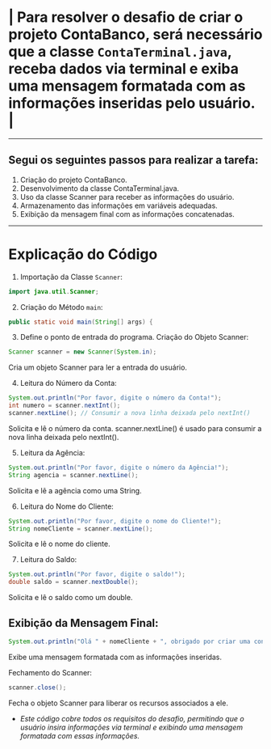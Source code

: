 # | Para resolver o desafio de criar o projeto ContaBanco, será necessário que a classe `ContaTerminal.java`, receba dados via terminal e exiba uma mensagem formatada com as informações inseridas pelo usuário. |
---
## Segui os seguintes passos para realizar a tarefa:

1. Criação do projeto ContaBanco.
2. Desenvolvimento da classe ContaTerminal.java.
3. Uso da classe Scanner para receber as informações do usuário.
4. Armazenamento das informações em variáveis adequadas.
5. Exibição da mensagem final com as informações concatenadas.
---
# Explicação do Código
1. Importação da Classe `Scanner`:
~~~java
import java.util.Scanner;
~~~
2. Criação do Método `main`:
~~~java
public static void main(String[] args) {
~~~
3. Define o ponto de entrada do programa.
Criação do Objeto Scanner:

~~~java
Scanner scanner = new Scanner(System.in);
~~~
Cria um objeto Scanner para ler a entrada do usuário.

4. Leitura do Número da Conta:

~~~java
System.out.println("Por favor, digite o número da Conta!");
int numero = scanner.nextInt();
scanner.nextLine(); // Consumir a nova linha deixada pelo nextInt()
~~~
Solicita e lê o número da conta. scanner.nextLine() é usado para consumir a nova linha deixada pelo nextInt().

5. Leitura da Agência:

~~~java
System.out.println("Por favor, digite o número da Agência!");
String agencia = scanner.nextLine();
~~~
Solicita e lê a agência como uma String.

6. Leitura do Nome do Cliente:

~~~java
System.out.println("Por favor, digite o nome do Cliente!");
String nomeCliente = scanner.nextLine();
~~~
Solicita e lê o nome do cliente.

7. Leitura do Saldo:

~~~java
System.out.println("Por favor, digite o saldo!");
double saldo = scanner.nextDouble();
~~~
Solicita e lê o saldo como um double.

## Exibição da Mensagem Final:

~~~java
System.out.println("Olá " + nomeCliente + ", obrigado por criar uma conta em nosso banco, sua agência é " + agencia + ", conta " + numero + " e seu saldo " + saldo + " já está disponível para saque.");
~~~
Exibe uma mensagem formatada com as informações inseridas.

Fechamento do Scanner:

~~~java
scanner.close();
~~~
Fecha o objeto Scanner para liberar os recursos associados a ele.

* _Este código cobre todos os requisitos do desafio, permitindo que o usuário insira informações via terminal e exibindo uma mensagem formatada com essas informações._